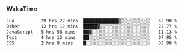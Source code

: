### WakaTime

<!--START_SECTION:waka-->

```txt
Lua          28 hrs 22 mins  █████████████▒░░░░░░░░░░░   52.90 %
Other        12 hrs 12 mins  █████▓░░░░░░░░░░░░░░░░░░░   22.77 %
JavaScript   5 hrs 58 mins   ██▓░░░░░░░░░░░░░░░░░░░░░░   11.13 %
Text         4 hrs 15 mins   ██░░░░░░░░░░░░░░░░░░░░░░░   07.95 %
CSS          2 hrs 8 mins    █░░░░░░░░░░░░░░░░░░░░░░░░   03.98 %
```

<!--END_SECTION:waka-->
